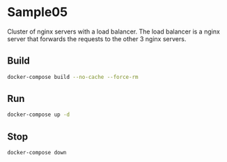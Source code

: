 # Sample05

Cluster of nginx servers with a load balancer. The load balancer is a nginx server that forwards the requests to the other 3 nginx servers.

## Build

```bash
docker-compose build --no-cache --force-rm
```

## Run

```bash
docker-compose up -d
```

## Stop

```bash
docker-compose down
```
